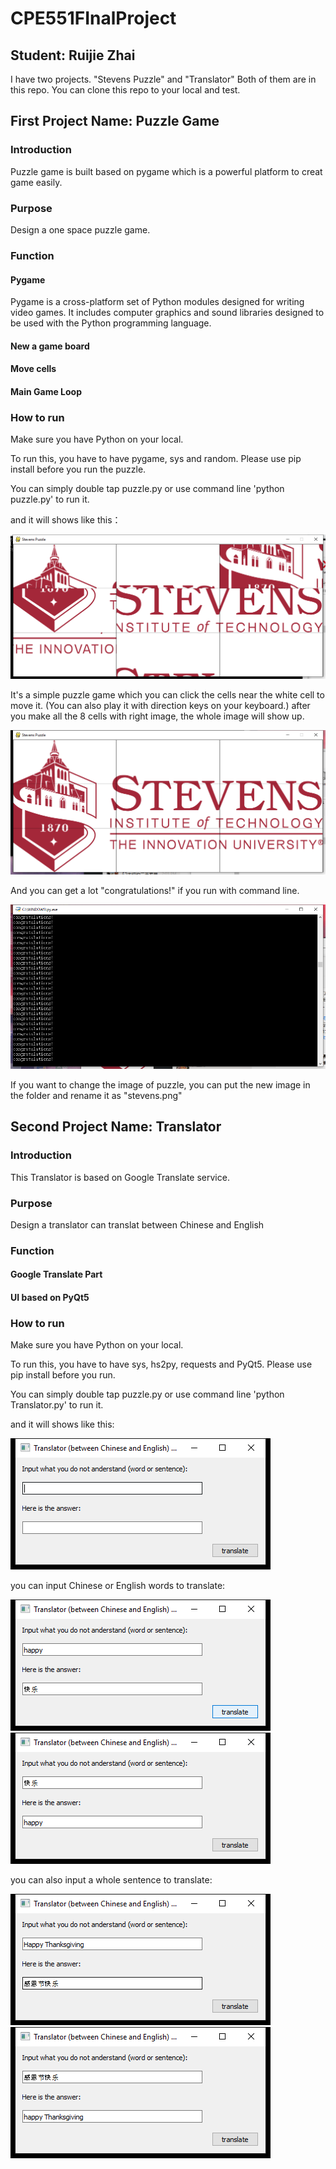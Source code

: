 # CPE551FInalProject
## Student: Ruijie Zhai
I have two projects. "Stevens Puzzle" and "Translator"
Both of them are in this repo. You can clone this repo to your local and test.

## First Project Name: Puzzle Game
### Introduction
Puzzle game is built based on pygame which is a powerful platform to creat game easily.

### Purpose
Design a one space puzzle game.

### Function
#### Pygame
Pygame is a cross-platform set of Python modules designed for writing video games. It includes computer graphics and sound libraries designed to be used with the Python programming language.

#### New a game board

#### Move cells

#### Main Game Loop

### How to run
Make sure you have Python on your local.

To run this, you have to have pygame, sys and random. Please use pip install before you run the puzzle.

You can simply double tap puzzle.py or use command line 'python puzzle.py' to run it.

and it will shows like this：

 ![image](https://github.com/JarryZhai/CPE551FinalProject/raw/master/images/3.png)

It's a simple puzzle game which you can click the cells near the white cell to move it. (You can also play it with direction keys on your keyboard.) after you make all the 8 cells with right image, the whole image will show up. 

 ![image](https://github.com/JarryZhai/CPE551FinalProject/raw/master/images/1.png)
 
 And you can get a lot "congratulations!" if you run with command line. 
 
 ![image](https://github.com/JarryZhai/CPE551FinalProject/raw/master/images/2.png)
 
 If you want to change the image of puzzle, you can put the new image in the folder and rename it as "stevens.png"

## Second Project Name: Translator
### Introduction
This Translator is based on Google Translate service.

### Purpose
Design a translator can translat between Chinese and English

### Function
#### Google Translate Part

#### UI based on PyQt5

### How to run
Make sure you have Python on your local.

To run this, you have to have sys, hs2py, requests and PyQt5. Please use pip install before you run.

You can simply double tap puzzle.py or use command line 'python Translator.py' to run it.

and it will shows like this:

![image](https://github.com/JarryZhai/CPE551FinalProject/raw/master/images/4.png)

you can input Chinese or English words to translate:

![image](https://github.com/JarryZhai/CPE551FinalProject/raw/master/images/5.png)
![image](https://github.com/JarryZhai/CPE551FinalProject/raw/master/images/6.png)

you can also input a whole sentence to translate:

![image](https://github.com/JarryZhai/CPE551FinalProject/raw/master/images/7.png)
![image](https://github.com/JarryZhai/CPE551FinalProject/raw/master/images/8.png)
